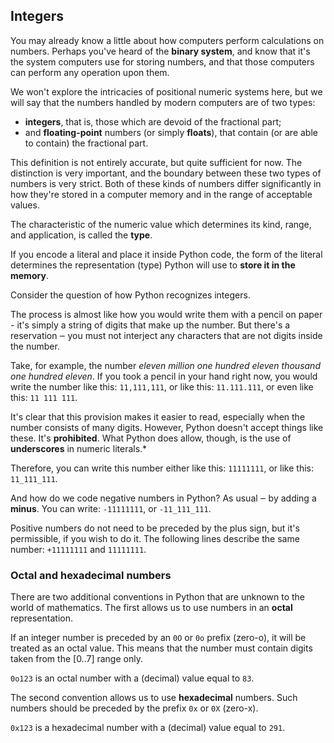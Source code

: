 ## Integers

You may already know a little about how computers perform calculations on numbers. Perhaps you've heard of the **binary system**, and know that it's the system computers use for storing numbers, and that those computers can perform any operation upon them.

We won't explore the intricacies of positional numeric systems here, but we will say that the numbers handled by modern computers are of two types:

- **integers**, that is, those which are devoid of the fractional part;
- and **floating-point** numbers (or simply **floats**), that contain (or are able to contain) the fractional part.

This definition is not entirely accurate, but quite sufficient for now. The distinction is very important, and the boundary between these two types of numbers is very strict. Both of these kinds of numbers differ significantly in how they're stored in a computer memory and in the range of acceptable values.

The characteristic of the numeric value which determines its kind, range, and application, is called the **type**.

If you encode a literal and place it inside Python code, the form of the literal determines the representation (type) Python will use to **store it in the memory**.

Consider the question of how Python recognizes integers.

The process is almost like how you would write them with a pencil on paper - it's simply a string of digits that make up the number. But there's a reservation ‒ you must not interject any characters that are not digits inside the number.

Take, for example, the number _eleven million one hundred eleven thousand one hundred eleven_. If you took a pencil in your hand right now, you would write the number like this: ```11,111,111```, or like this: ```11.111.111```, or even like this: ```11 111 111```.

It's clear that this provision makes it easier to read, especially when the number consists of many digits. However, Python doesn't accept things like these. It's **prohibited**. What Python does allow, though, is the use of **underscores** in numeric literals.*

Therefore, you can write this number either like this: ```11111111```, or like this: ```11_111_111```.

And how do we code negative numbers in Python? As usual ‒ by adding a **minus**. You can write: ```-11111111```, or ```-11_111_111```.

Positive numbers do not need to be preceded by the plus sign, but it's permissible, if you wish to do it. The following lines describe the same number: ```+11111111``` and ```11111111```.

### Octal and hexadecimal numbers

There are two additional conventions in Python that are unknown to the world of mathematics. The first allows us to use numbers in an **octal** representation.

If an integer number is preceded by an ```0O``` or ```0o``` prefix (zero-o), it will be treated as an octal value. This means that the number must contain digits taken from the [0..7] range only.

```0o123``` is an octal number with a (decimal) value equal to ```83```.

The second convention allows us to use **hexadecimal** numbers. Such numbers should be preceded by the prefix ```0x``` or ```0X``` (zero-x).

```0x123``` is a hexadecimal number with a (decimal) value equal to ```291```.
